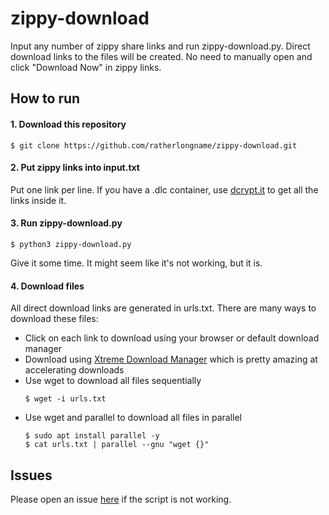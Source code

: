 # zippy-download

Input any number of zippy share links and run zippy-download.py. Direct download links to the files will be created. No need to manually open and click "Download Now" in zippy links.

## How to run

#### 1. Download this repository
```
$ git clone https://github.com/ratherlongname/zippy-download.git
```

#### 2. Put zippy links into input.txt

Put one link per line. If you have a .dlc container, use [dcrypt.it](www.dcrypt.it) to get all the links inside it.

#### 3. Run zippy-download.py
```
$ python3 zippy-download.py
```
Give it some time. It might seem like it's not working, but it is.

#### 4. Download files

All direct download links are generated in urls.txt. There are many ways to download these files:
  - Click on each link to download using your browser or default download manager
  - Download using [Xtreme Download Manager](https://subhra74.github.io/xdm/) which is pretty amazing at accelerating downloads
  - Use wget to download all files sequentially
	  ```
	  $ wget -i urls.txt
	  ```
  - Use wget and parallel to download all files in parallel
	  ```
	  $ sudo apt install parallel -y
	  $ cat urls.txt | parallel --gnu "wget {}"
	  ```

## Issues

Please open an issue [here](https://github.com/ratherlongname/zippy-download/issues) if the script is not working.
